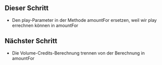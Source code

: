 ## Dieser Schritt
- Den play-Parameter in der Methode amountFor ersetzen, weil wir play errechnen können in amountFor

## Nächster Schritt
- Die Volume-Credits-Berechnung trennen von der Berechnung in amountFor